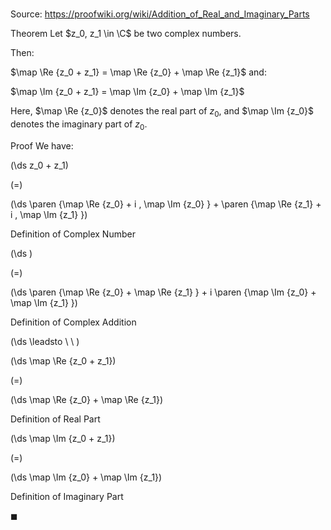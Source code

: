 # 

Source: https://proofwiki.org/wiki/Addition_of_Real_and_Imaginary_Parts

Theorem
Let $z_0, z_1 \in \C$ be two complex numbers.

Then:

$\map \Re {z_0 + z_1} = \map \Re {z_0} + \map \Re {z_1}$
and:

$\map \Im {z_0 + z_1} = \map \Im {z_0} + \map \Im {z_1}$

Here, $\map \Re {z_0}$ denotes the real part of $z_0$, and $\map \Im {z_0}$ denotes the imaginary part of $z_0$.


Proof
We have:














\(\ds z_0 + z_1\)

\(=\)







\(\ds \paren {\map \Re {z_0} + i \, \map \Im {z_0} } + \paren {\map \Re {z_1} + i \, \map \Im {z_1} }\)





Definition of Complex Number














\(\ds \)

\(=\)







\(\ds \paren {\map \Re {z_0} + \map \Re {z_1} } + i \paren {\map \Im {z_0} + \map \Im {z_1} }\)





Definition of Complex Addition








\(\ds \leadsto \ \ \)





\(\ds \map \Re {z_0 + z_1}\)

\(=\)







\(\ds \map \Re {z_0} + \map \Re {z_1}\)





Definition of Real Part














\(\ds \map \Im {z_0 + z_1}\)

\(=\)







\(\ds \map \Im {z_0} + \map \Im {z_1}\)





Definition of Imaginary Part



$\blacksquare$





